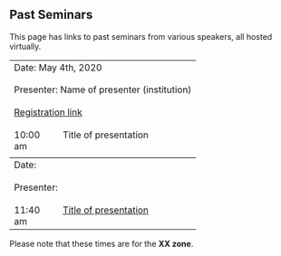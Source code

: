 ## Past Seminars


This page has links to past seminars from various speakers, all hosted virtually.



<table width="100%" cellspacing="5" cellpadding="5">
<tr>
  <td colspan="4" height="40" valign="top" class="session">Date: May 4th, 2020</td>
</tr>
<tr>
  <td colspan="2" height="40" valign="top" class="chair">Presenter: Name of presenter (institution)</td>
</tr>
<tr>
  <td colspan="2" height="40" valign="top" class="registration"><a href="www.signmeup.com">Registration link</a></td>
</tr>
<tr>
  <td width="70" valign="top" class="time">10:00 am</td>
  <td height="30" valign="top" class="paper">Title of presentation</td>
</tr>

  <tr style="border-bottom:1px solid black">
    <td colspan="100%"></td>
  </tr>





<tr>
  <td colspan="2" height="40" valign="top" class="session">Date:</td>
</tr>
<tr>
  <td colspan="2" height="40" valign="top" class="chair">Presenter: </td>
</tr>
<tr>
  <td width="70" valign="top" class="time">11:40 am</td>
  <td height="30" valign="top" class="paper"><a href="pdfs/paper1.pdf">Title of presentation</a></td>
</tr>

</table>


Please note that these times are for the **XX zone**.
